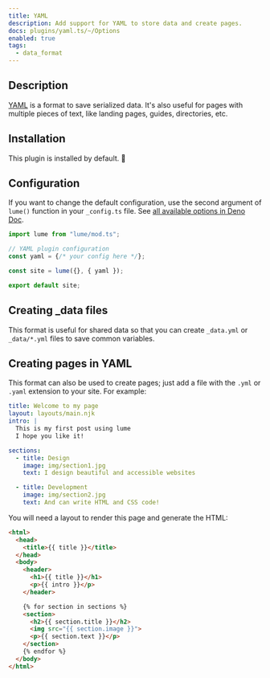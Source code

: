 ```yaml
---
title: YAML
description: Add support for YAML to store data and create pages.
docs: plugins/yaml.ts/~/Options
enabled: true
tags:
  - data_format
---
```


## Description

[YAML](https://en.wikipedia.org/wiki/YAML) is a format to save serialized data.
It's also useful for pages with multiple pieces of text, like landing pages,
guides, directories, etc.

## Installation

This plugin is installed by default. 🎉

## Configuration

If you want to change the default configuration, use the second argument of
`lume()` function in your `_config.ts` file. See
[all available options in Deno Doc](https://doc.deno.land/https/deno.land/x/lume/plugins/yaml.ts/~/Options).

```js
import lume from "lume/mod.ts";

// YAML plugin configuration
const yaml = {/* your config here */};

const site = lume({}, { yaml });

export default site;
```

## Creating _data files

This format is useful for shared data so that you can create `_data.yml` or
`_data/*.yml` files to save common variables.

## Creating pages in YAML

This format can also be used to create pages; just add a file with the `.yml` or
`.yaml` extension to your site. For example:

```yaml
title: Welcome to my page
layout: layouts/main.njk
intro: |
  This is my first post using lume
  I hope you like it!

sections:
  - title: Design
    image: img/section1.jpg
    text: I design beautiful and accessible websites

  - title: Development
    image: img/section2.jpg
    text: And can write HTML and CSS code!
```

You will need a layout to render this page and generate the HTML:

```html
<html>
  <head>
    <title>{{ title }}</title>
  </head>
  <body>
    <header>
      <h1>{{ title }}</h1>
      <p>{{ intro }}</p>
    </header>

    {% for section in sections %}
    <section>
      <h2>{{ section.title }}</h2>
      <img src="{{ section.image }}">
      <p>{{ section.text }}</p>
    </section>
    {% endfor %}
  </body>
</html>
```

